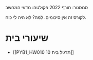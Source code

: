 סמסטר: חורף 2022
פקולטה: מדעי המחשב

לקורס זה אין סיכומים. למה? לא היה לי כוח.
# שיעורי בית
- [[PYB1_HW010 תרגיל בית 10]]